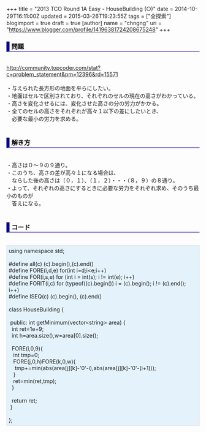 +++
title = "2013 TCO Round 1A Easy - HouseBuilding (○)"
date = 2014-10-29T16:11:00Z
updated = 2015-03-26T19:23:55Z
tags = ["全探索"]
blogimport = true
draft = true
[author]
	name = "chngng"
	uri = "https://www.blogger.com/profile/14196381724208675248"
+++

<div dir="ltr" style="text-align: left;" trbidi="on"><h3 style="border-bottom: 2px solid slateblue; border-left: 8px solid navy; color: black; padding: 0px 0px 1px 5px;">問題 </h3><br /><a href="http://community.topcoder.com/stat?c=problem_statement&amp;pm=12396&amp;rd=15571" target="_blank">http://community.topcoder.com/stat?c=problem_statement&amp;pm=12396&amp;rd=15571</a><br /><br />・与えられた長方形の地面を平らにしたい。<br />・地面はセルで区別されており、それぞれのセルの現在の高さがわかっている。<br />・高さを変化させるには、変化させた高さの分の労力がかかる。<br />・全てのセルの高さをそれぞれが高々１以下の差にしたいとき、<br />　必要な最小の労力を求める。<br /><br /><h3 style="border-bottom: 2px solid slateblue; border-left: 8px solid navy; color: black; padding: 0px 0px 1px 5px;">解き方 </h3><br />・高さは０～９の９通り。<br />・このうち、高さの差が高々１になる場合は、<br />　ならした後の高さは（０，１）、（１，２）・・・（８，９）の８通り。<br />・よって、それぞれの高さにするときに必要な労力をそれぞれ求め、そのうち最小のものが<br />　答えになる。<br /><br /><h3 style="border-bottom: 2px solid slateblue; border-left: 8px solid navy; color: black; padding: 0px 0px 1px 5px;">コード </h3><br /><div style="background-color: #e3f2fb; border: 1px dotted #CCCCCC; padding: 5px;">using namespace std;<br /><br />#define all(c) (c).begin(),(c).end()<br />#define FORE(i,d,e) for(int i=d;i&lt;e;i++)<br />#define FOR(i,s,e) for (int i = int(s); i != int(e); i++)<br />#define FORIT(i,c) for (typeof((c).begin()) i = (c).begin(); i != (c).end(); i++)<br />#define ISEQ(c) (c).begin(), (c).end()<br /><br />class HouseBuilding {<br /><br /><span class="Apple-tab-span" style="white-space: pre;"> </span>public: int getMinimum(vector&lt;string&gt; area) {<br /><span class="Apple-tab-span" style="white-space: pre;">  </span>int ret=1e+9;<br /><span class="Apple-tab-span" style="white-space: pre;">  </span>int h=area.size(),w=area[0].size();<br /><br /><span class="Apple-tab-span" style="white-space: pre;">  </span>FORE(i,0,9){<br /><span class="Apple-tab-span" style="white-space: pre;">   </span>int tmp=0;<br /><span class="Apple-tab-span" style="white-space: pre;">   </span>FORE(j,0,h)FORE(k,0,w){<br /><span class="Apple-tab-span" style="white-space: pre;">    </span>tmp+=min(abs(area[j][k]-'0'-i),abs(area[j][k]-'0'-(i+1)));<br /><span class="Apple-tab-span" style="white-space: pre;">   </span>}<br /><span class="Apple-tab-span" style="white-space: pre;">   </span>ret=min(ret,tmp);<br /><span class="Apple-tab-span" style="white-space: pre;">  </span>}<br /><br /><span class="Apple-tab-span" style="white-space: pre;">  </span>return ret;<br /><span class="Apple-tab-span" style="white-space: pre;"> </span>}<br /><br />};</div></div>
